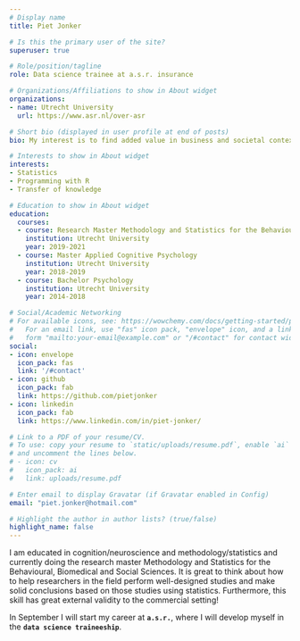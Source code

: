 ```yaml
---
# Display name
title: Piet Jonker

# Is this the primary user of the site?
superuser: true

# Role/position/tagline
role: Data science trainee at a.s.r. insurance

# Organizations/Affiliations to show in About widget
organizations:
- name: Utrecht University
  url: https://www.asr.nl/over-asr

# Short bio (displayed in user profile at end of posts)
bio: My interest is to find added value in business and societal context using statistical knowledge and programming.

# Interests to show in About widget
interests:
- Statistics
- Programming with R
- Transfer of knowledge

# Education to show in About widget
education:
  courses:
  - course: Research Master Methodology and Statistics for the Behavioural, Biomedical and Socials Sciences
    institution: Utrecht University
    year: 2019-2021
  - course: Master Applied Cognitive Psychology
    institution: Utrecht University
    year: 2018-2019
  - course: Bachelor Psychology
    institution: Utrecht University
    year: 2014-2018

# Social/Academic Networking
# For available icons, see: https://wowchemy.com/docs/getting-started/page-builder/#icons
#   For an email link, use "fas" icon pack, "envelope" icon, and a link in the
#   form "mailto:your-email@example.com" or "/#contact" for contact widget.
social:
- icon: envelope
  icon_pack: fas
  link: '/#contact'
- icon: github
  icon_pack: fab
  link: https://github.com/pietjonker
- icon: linkedin
  icon_pack: fab
  link: https://www.linkedin.com/in/piet-jonker/

# Link to a PDF of your resume/CV.
# To use: copy your resume to `static/uploads/resume.pdf`, enable `ai` icons in `params.toml`, 
# and uncomment the lines below.
# - icon: cv
#   icon_pack: ai
#   link: uploads/resume.pdf

# Enter email to display Gravatar (if Gravatar enabled in Config)
email: "piet.jonker@hotmail.com"

# Highlight the author in author lists? (true/false)
highlight_name: false
---
```


I am educated in cognition/neuroscience and methodology/statistics and currently doing the research master Methodology and Statistics for the Behavioural, Biomedical and Social Sciences. It is great to think about how to help researchers in the field perform well-designed studies and make solid conclusions based on those studies using statistics. Furthermore, this skill has great external validity to the commercial setting!

In September I will start my career at **`a.s.r.`**, where I will develop myself in the **`data science traineeship`**. 
